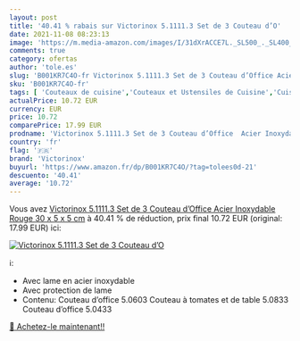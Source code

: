 ```yaml
---
layout: post
title: '40.41 % rabais sur Victorinox 5.1111.3 Set de 3 Couteau d’O'
date: 2021-11-08 08:23:13
image: 'https://m.media-amazon.com/images/I/31dXrACCE7L._SL500_._SL400_.jpg'
comments: true
category: ofertas
author: 'tole.es'
slug: 'B001KR7C4O-fr Victorinox 5.1111.3 Set de 3 Couteau d’Office Acier...'
sku: 'B001KR7C4O-fr'
tags: [ 'Couteaux de cuisine','Couteaux et Ustensiles de Cuisine','Cuisine et Maison','Ensembles de couteaux de cuisine','victorinox', ]
actualPrice: 10.72 EUR
currency: EUR
price: 10.72
comparePrice: 17.99 EUR
prodname: 'Victorinox 5.1111.3 Set de 3 Couteau d’Office  Acier Inoxydable  Rouge  30 x 5 x 5 cm'
country: 'fr'
flag: '🇫🇷'
brand: 'Victorinox'
buyurl: 'https://www.amazon.fr/dp/B001KR7C4O/?tag=tolees0d-21'
descuento: '40.41'
average: '10.72'
---
```


Vous avez [Victorinox 5.1111.3 Set de 3 Couteau d’Office  Acier Inoxydable  Rouge  30 x 5 x 5 cm](https://www.amazon.fr/dp/B001KR7C4O/?tag=tolees0d-21)  à  40.41 % de réduction, prix final  10.72 EUR (original: 17.99 EUR) ici:

[![Victorinox 5.1111.3 Set de 3 Couteau d’O](https://m.media-amazon.com/images/I/31dXrACCE7L._SL500_._SL400_.jpg)](https://www.amazon.fr/dp/B001KR7C4O/?tag=tolees0d-21)

ℹ️:

- Avec lame en acier inoxydable
- Avec protection de lame
- Contenu: Couteau d’office 5.0603 Couteau à tomates et de table 5.0833 Couteau d’office 5.0433

[🛒 Achetez-le maintenant!!](https://www.amazon.fr/dp/B001KR7C4O/?tag=tolees0d-21)
